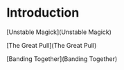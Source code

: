 # Introduction

[Unstable Magick](Unstable Magick)

[The Great Pull](The Great Pull)

[Banding Together](Banding Together)